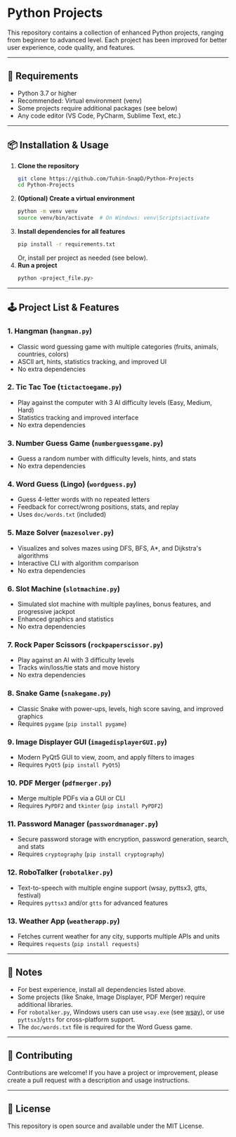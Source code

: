 # Python Projects

This repository contains a collection of enhanced Python projects, ranging from beginner to advanced level. Each project has been improved for better user experience, code quality, and features.

---

## 🚀 Requirements
- Python 3.7 or higher
- Recommended: Virtual environment (venv)
- Some projects require additional packages (see below)
- Any code editor (VS Code, PyCharm, Sublime Text, etc.)

---

## 📦 Installation & Usage
1. **Clone the repository**
   ```bash
   git clone https://github.com/Tuhin-SnapD/Python-Projects
   cd Python-Projects
   ```
2. **(Optional) Create a virtual environment**
   ```bash
   python -m venv venv
   source venv/bin/activate  # On Windows: venv\Scripts\activate
   ```
3. **Install dependencies for all features**
   ```bash
   pip install -r requirements.txt
   ```
   Or, install per project as needed (see below).
4. **Run a project**
   ```bash
   python <project_file.py>
   ```

---

## 🕹️ Project List & Features

### 1. Hangman (`hangman.py`)
- Classic word guessing game with multiple categories (fruits, animals, countries, colors)
- ASCII art, hints, statistics tracking, and improved UI
- No extra dependencies

### 2. Tic Tac Toe (`tictactoegame.py`)
- Play against the computer with 3 AI difficulty levels (Easy, Medium, Hard)
- Statistics tracking and improved interface
- No extra dependencies

### 3. Number Guess Game (`numberguessgame.py`)
- Guess a random number with difficulty levels, hints, and stats
- No extra dependencies

### 4. Word Guess (Lingo) (`wordguess.py`)
- Guess 4-letter words with no repeated letters
- Feedback for correct/wrong positions, stats, and replay
- Uses `doc/words.txt` (included)

### 5. Maze Solver (`mazesolver.py`)
- Visualizes and solves mazes using DFS, BFS, A*, and Dijkstra's algorithms
- Interactive CLI with algorithm comparison
- No extra dependencies

### 6. Slot Machine (`slotmachine.py`)
- Simulated slot machine with multiple paylines, bonus features, and progressive jackpot
- Enhanced graphics and statistics
- No extra dependencies

### 7. Rock Paper Scissors (`rockpaperscissor.py`)
- Play against an AI with 3 difficulty levels
- Tracks win/loss/tie stats and move history
- No extra dependencies

### 8. Snake Game (`snakegame.py`)
- Classic Snake with power-ups, levels, high score saving, and improved graphics
- Requires `pygame` (`pip install pygame`)

### 9. Image Displayer GUI (`imagedisplayerGUI.py`)
- Modern PyQt5 GUI to view, zoom, and apply filters to images
- Requires `PyQt5` (`pip install PyQt5`)

### 10. PDF Merger (`pdfmerger.py`)
- Merge multiple PDFs via a GUI or CLI
- Requires `PyPDF2` and `tkinter` (`pip install PyPDF2`)

### 11. Password Manager (`passwordmanager.py`)
- Secure password storage with encryption, password generation, search, and stats
- Requires `cryptography` (`pip install cryptography`)

### 12. RoboTalker (`robotalker.py`)
- Text-to-speech with multiple engine support (wsay, pyttsx3, gtts, festival)
- Requires `pyttsx3` and/or `gtts` for advanced features

### 13. Weather App (`weatherapp.py`)
- Fetches current weather for any city, supports multiple APIs and units
- Requires `requests` (`pip install requests`)

---

## 📝 Notes
- For best experience, install all dependencies listed above.
- Some projects (like Snake, Image Displayer, PDF Merger) require additional libraries.
- For `robotalker.py`, Windows users can use `wsay.exe` (see [wsay](https://github.com/p-groarke/wsay)), or use `pyttsx3`/`gtts` for cross-platform support.
- The `doc/words.txt` file is required for the Word Guess game.

---

## 🤝 Contributing
Contributions are welcome! If you have a project or improvement, please create a pull request with a description and usage instructions.

---

## 📄 License
This repository is open source and available under the MIT License.
